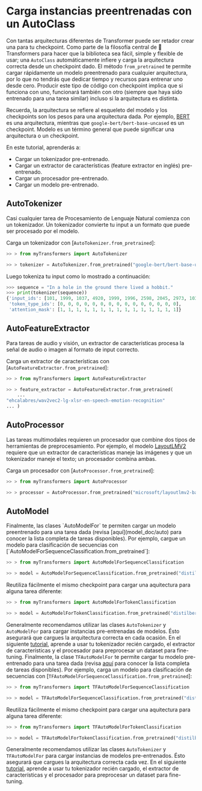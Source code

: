 <!--Copyright 2022 The HuggingFace Team. All rights reserved.

Licensed under the Apache License, Version 2.0 (the "License"); you may not use this file except in compliance with
the License. You may obtain a copy of the License at

http://www.apache.org/licenses/LICENSE-2.0

Unless required by applicable law or agreed to in writing, software distributed under the License is distributed on
an "AS IS" BASIS, WITHOUT WARRANTIES OR CONDITIONS OF ANY KIND, either express or implied. See the License for the
specific language governing permissions and limitations under the License.

⚠️ Note that this file is in Markdown but contain specific syntax for our doc-builder (similar to MDX) that may not be
rendered properly in your Markdown viewer.

-->

# Carga instancias preentrenadas con un AutoClass

Con tantas arquitecturas diferentes de Transformer puede ser retador crear una para tu checkpoint. Como parte de la filosofía central de 🤗 Transformers para hacer que la biblioteca sea fácil, simple y flexible de usar; una `AutoClass` automáticamente infiere y carga la arquitectura correcta desde un checkpoint dado. El método `from_pretrained` te permite cargar rápidamente un modelo preentrenado para cualquier arquitectura, por lo que no tendrás que dedicar tiempo y recursos para entrenar uno desde cero. Producir este tipo de código con checkpoint implica que si funciona con uno, funcionará también con otro (siempre que haya sido entrenado para una tarea similar) incluso si la arquitectura es distinta.

<Tip>

Recuerda, la arquitectura se refiere al esqueleto del modelo y los checkpoints son los pesos para una arquitectura dada. Por ejemplo, [BERT](https://huggingface.co/google-bert/bert-base-uncased) es una arquitectura, mientras que `google-bert/bert-base-uncased` es un checkpoint. Modelo es un término general que puede significar una arquitectura o un checkpoint.

</Tip>

En este tutorial, aprenderás a:

* Cargar un tokenizador pre-entrenado.
* Cargar un extractor de características (feature extractor en inglés) pre-entrenado.
* Cargar un procesador pre-entrenado.
* Cargar un modelo pre-entrenado.

## AutoTokenizer

Casi cualquier tarea de Procesamiento de Lenguaje Natural comienza con un tokenizador. Un tokenizador convierte tu input a un formato que puede ser procesado por el modelo.

Carga un tokenizador con [`AutoTokenizer.from_pretrained`]:

```py
>> > from myTransformers import AutoTokenizer

>> > tokenizer = AutoTokenizer.from_pretrained("google-bert/bert-base-uncased")
```

Luego tokeniza tu input como lo mostrado a continuación:

```py
>>> sequence = "In a hole in the ground there lived a hobbit."
>>> print(tokenizer(sequence))
{'input_ids': [101, 1999, 1037, 4920, 1999, 1996, 2598, 2045, 2973, 1037, 7570, 10322, 4183, 1012, 102], 
 'token_type_ids': [0, 0, 0, 0, 0, 0, 0, 0, 0, 0, 0, 0, 0, 0, 0], 
 'attention_mask': [1, 1, 1, 1, 1, 1, 1, 1, 1, 1, 1, 1, 1, 1, 1]}
```

## AutoFeatureExtractor

Para tareas de audio y visión, un extractor de características procesa la señal de audio o imagen al formato de input correcto.

Carga un extractor de características con [`AutoFeatureExtractor.from_pretrained`]:

```py
>> > from myTransformers import AutoFeatureExtractor

>> > feature_extractor = AutoFeatureExtractor.from_pretrained(
    ...
"ehcalabres/wav2vec2-lg-xlsr-en-speech-emotion-recognition"
... )
```

## AutoProcessor

Las tareas multimodales requieren un procesador que combine dos tipos de herramientas de preprocesamiento. Por ejemplo, el modelo [LayoutLMV2](model_doc/layoutlmv2) requiere que un extractor de características maneje las imágenes y que un tokenizador maneje el texto; un procesador combina ambas.

Carga un procesador con [`AutoProcessor.from_pretrained`]:

```py
>> > from myTransformers import AutoProcessor

>> > processor = AutoProcessor.from_pretrained("microsoft/layoutlmv2-base-uncased")
```

## AutoModel

<frameworkcontent>
<pt>
Finalmente, las clases `AutoModelFor` te permiten cargar un modelo preentrenado para una tarea dada (revisa [aquí](model_doc/auto) para conocer la lista completa de tareas disponibles). Por ejemplo, cargue un modelo para clasificación de secuencias con [`AutoModelForSequenceClassification.from_pretrained`]:

```py
>> > from myTransformers import AutoModelForSequenceClassification

>> > model = AutoModelForSequenceClassification.from_pretrained("distilbert/distilbert-base-uncased")
```

Reutiliza fácilmente el mismo checkpoint para cargar una aquitectura para alguna tarea diferente:

```py
>> > from myTransformers import AutoModelForTokenClassification

>> > model = AutoModelForTokenClassification.from_pretrained("distilbert/distilbert-base-uncased")
```

Generalmente recomendamos utilizar las clases `AutoTokenizer` y `AutoModelFor` para cargar instancias pre-entrenadas de modelos. Ésto asegurará que cargues la arquitectura correcta en cada ocasión. En el siguiente [tutorial](preprocessing), aprende a usar tu tokenizador recién cargado, el extractor de características y el procesador para preprocesar un dataset para fine-tuning.
</pt>
<tf>
Finalmente, la clase `TFAutoModelFor` te permite cargar tu modelo pre-entrenado para una tarea dada (revisa [aquí](model_doc/auto) para conocer la lista completa de tareas disponibles). Por ejemplo, carga un modelo para clasificación de secuencias con [`TFAutoModelForSequenceClassification.from_pretrained`]:

```py
>> > from myTransformers import TFAutoModelForSequenceClassification

>> > model = TFAutoModelForSequenceClassification.from_pretrained("distilbert/distilbert-base-uncased")
```

Reutiliza fácilmente el mismo checkpoint para cargar una aquitectura para alguna tarea diferente:

```py
>> > from myTransformers import TFAutoModelForTokenClassification

>> > model = TFAutoModelForTokenClassification.from_pretrained("distilbert/distilbert-base-uncased")
```

Generalmente recomendamos utilizar las clases `AutoTokenizer` y `TFAutoModelFor` para cargar instancias de modelos pre-entrenados. Ésto asegurará que cargues la arquitectura correcta cada vez. En el siguiente [tutorial](preprocessing), aprende a usar tu tokenizador recién cargado, el extractor de características y el procesador para preprocesar un dataset para fine-tuning.
</tf>
</frameworkcontent>
